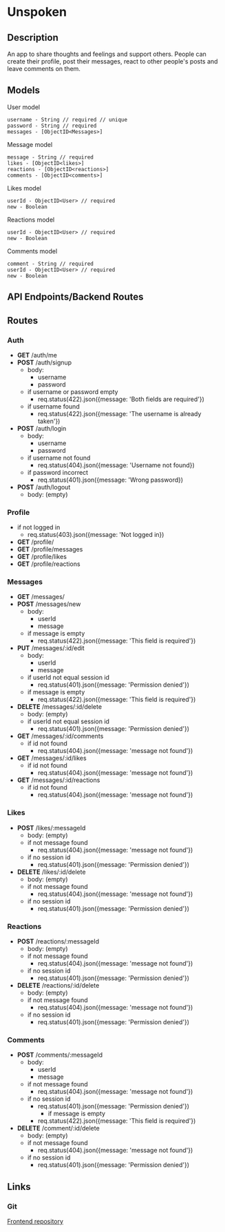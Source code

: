 # Unspoken

## Description

An app to share thoughts and feelings and support others. People can create their profile, post their messages, react to other people's posts and leave comments on them.

## Models

User model

```
username - String // required // unique
password - String // required
messages - [ObjectID<Messages>]
```

Message model

```
message - String // required
likes - [ObjectID<likes>]
reactions - [ObjectID<reactions>]
comments - [ObjectID<comments>]
```

Likes model

```
userId - ObjectID<User> // required
new - Boolean
```

Reactions model

```
userId - ObjectID<User> // required
new - Boolean
```

Comments model

```
comment - String // required
userId - ObjectID<User> // required
new - Boolean
```

## API Endpoints/Backend Routes

## Routes

### Auth

- **GET** /auth/me
- **POST** /auth/signup
  - body:
    - username
    - password
  - if username or password empty 
    - req.status(422).json({message: 'Both fields are required'})
  - if username found 
    - req.status(422).json({message: 'The username is already taken'})
- **POST** /auth/login
  - body:
    - username
    - password
  - if username not found
    - req.status(404).json({message: 'Username not found})
  - if password incorrect
    - req.status(401).json({message: 'Wrong password})
- **POST** /auth/logout
  - body: (empty)

### Profile

- if not logged in
  - req.status(403).json({message: 'Not logged in})
- **GET** /profile/
- **GET** /profile/messages
- **GET** /profile/likes
- **GET** /profile/reactions

### Messages

- **GET** /messages/
- **POST** /messages/new
  - body:
    - userId
    - message
  - if message is empty
    - req.status(422).json({message: 'This field is required'})
- **PUT** /messages/:id/edit
  - body:
    - userId
    - message
  - if userId not equal session id
    - req.status(401).json({message: 'Permission denied'})
  - if message is empty
    - req.status(422).json({message: 'This field is required'})
- **DELETE** /messages/:id/delete
  - body: (empty)
  - if userId not equal session id
    - req.status(401).json({message: 'Permission denied'})
- **GET** /messages/:id/comments
  - if id not found 
    - req.status(404).json({message: 'message not found'})
- **GET** /messages/:id/likes
  - if id not found 
    - req.status(404).json({message: 'message not found'})
- **GET** /messages/:id/reactions
  - if id not found 
    - req.status(404).json({message: 'message not found'})

### Likes

- **POST** /likes/:messageId
  - body: (empty)
  - if not message found 
    - req.status(404).json({message: 'message not found'})
  - if no session id
    - req.status(401).json({message: 'Permission denied'})
- **DELETE** /likes/:id/delete
  - body: (empty)
  - if not message found 
    - req.status(404).json({message: 'message not found'})
  - if no session id
    - req.status(401).json({message: 'Permission denied'})

### Reactions

- **POST** /reactions/:messageId
  - body: (empty)
  - if not message found 
    - req.status(404).json({message: 'message not found'})
  - if no session id
    - req.status(401).json({message: 'Permission denied'})
- **DELETE** /reactions/:id/delete
  - body: (empty)
  - if not message found 
    - req.status(404).json({message: 'message not found'})
  - if no session id
    - req.status(401).json({message: 'Permission denied'})

### Comments

- **POST** /comments/:messageId
  - body:
    - userId
    - message
  - if not message found 
    - req.status(404).json({message: 'message not found'})
  - if no session id
    - req.status(401).json({message: 'Permission denied'})
      - if message is empty
    - req.status(422).json({message: 'This field is required'})
- **DELETE** /comment/:id/delete
  - body: (empty)
  - if not message found 
    - req.status(404).json({message: 'message not found'})
  - if no session id
    - req.status(401).json({message: 'Permission denied'})

## Links

### Git

[Frontend repository](https://github.com/Inkala/backend)
